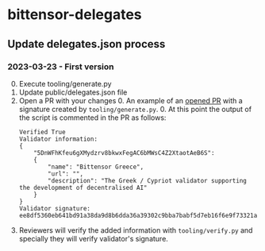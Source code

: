 # bittensor-delegates

## Update delegates.json process

### 2023-03-23 - First version

0. Execute tooling/generate.py
0. Update public/delegates.json file
0. Open a PR with your changes
    0. An example of an [opened PR](https://github.com/opentensor/bittensor/pull/1211) with a signature created by `tooling/generate.py`.
    0. At this point the output of the script is commented in the PR as follows:
    ```
    Verified True
    Validator information: 
    {
        "5DnWFhKfeu6gXMydzrv8bkwxFegAC6bMWsC4Z2XtaotAeB6S": 
        {
            "name": "Bittensor Greece", 
            "url": "", 
            "description": "The Greek / Cypriot validator supporting the development of decentralised AI"
        }
    }
    Validator signature: ee8df5360eb641bd91a38da9d8b6dda36a39302c9bba7babf5d7eb16f6e9f73321aeb6f8adb30e0f511d64c1f35caa15215dd280fb2ed3f8f5b09d783cc9958f
    ```
0. Reviewers will verify the added information with `tooling/verify.py` and specially they will verify validator's signature.